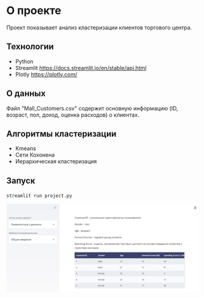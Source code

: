 # О проекте
Проект показывает анализ кластеризации клиентов торгового центра. 

## Технологии
- Python
- Streamlit https://docs.streamlit.io/en/stable/api.html
- Plotly https://plotly.com/

## О данных
Файл "Mall_Customers.csv" содержит основную информацию (ID, возраст, пол, доход, оценка расходов) о клиентах. 

## Алгоритмы кластеризации
- Kmeans
- Сети Кохонена
- Иерархическая кластеризация

## Запуск
`streamlit run project.py`

![](start_page.jpg)
